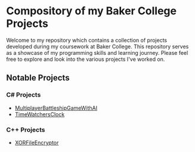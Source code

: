 # Compository of my Baker College Projects
Welcome to my repository which contains a collection of projects developed during my coursework at Baker College. This repository serves as a showcase of my programming skills and learning journey. Please feel free to explore and look into the various projects I've worked on.
## Notable Projects
### C# Projects
* [MultiplayerBattleshipGameWithAI](https://github.com/SkySaves/Baker-College-Projects/tree/main/C%23/MultiplayerBattleshipGameWithAI)
* [TimeWatchersClock](https://github.com/SkySaves/Baker-College-Projects/tree/main/C%23/TimeWatchersClock)

### C++ Projects
* [XORFileEncryptor](https://github.com/SkySaves/Baker-College-Projects/tree/main/C%2B%2B/Cryptography/XORFileEncryptor)
